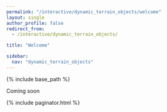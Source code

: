 ```yaml
---
permalink: "/interactive/dynamic_terrain_objects/welcome"
layout: single
author_profile: false
redirect_from:
  - /interactive/dynamic_terrain_objects/

title: "Welcome"

sidebar:
  nav: "dynamic_terrain_objects"
---
```


{% include base_path %}

Coming soon

{% include paginator.html %}
